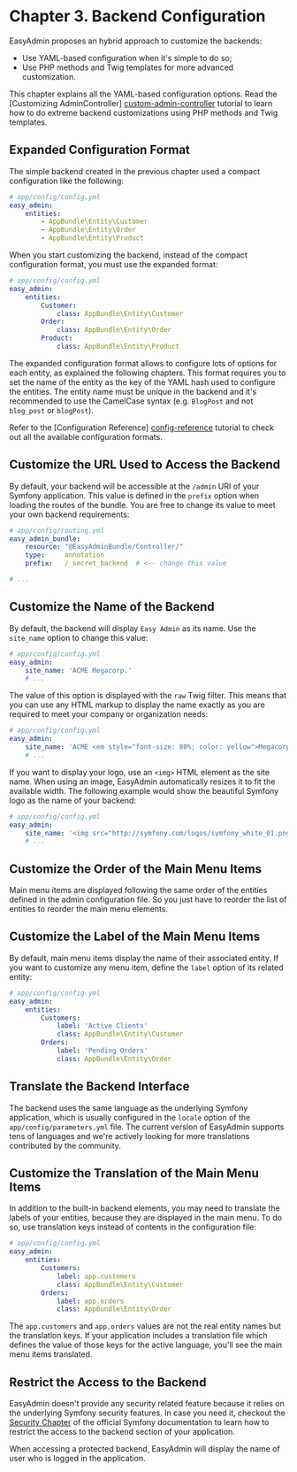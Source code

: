Chapter 3. Backend Configuration
================================

EasyAdmin proposes an hybrid approach to customize the backends:

  * Use YAML-based configuration when it's simple to do so;
  * Use PHP methods and Twig templates for more advanced customization.

This chapter explains all the YAML-based configuration options. Read the
[Customizing AdminController] [custom-admin-controller] tutorial to learn how
to do extreme backend customizations using PHP methods and Twig templates.

Expanded Configuration Format
-----------------------------

The simple backend created in the previous chapter used a compact configuration
like the following:

```yaml
# app/config/config.yml
easy_admin:
    entities:
        - AppBundle\Entity\Customer
        - AppBundle\Entity\Order
        - AppBundle\Entity\Product
```

When you start customizing the backend, instead of the compact configuration
format, you must use the expanded format:

```yaml
# app/config/config.yml
easy_admin:
    entities:
        Customer:
            class: AppBundle\Entity\Customer
        Order:
            class: AppBundle\Entity\Order
        Product:
            class: AppBundle\Entity\Product
```

The expanded configuration format allows to configure lots of options for each
entity, as explained the following chapters. This format requires you to set
the name of the entity as the key of the YAML hash used to configure the
entities. The entity name must be unique in the backend and it's recommended to
use the CamelCase syntax (e.g. `BlogPost` and not `blog_post` or `blogPost`).

Refer to the [Configuration Reference] [config-reference] tutorial to check
out all the available configuration formats.

Customize the URL Used to Access the Backend
--------------------------------------------

By default, your backend will be accessible at the `/admin` URI of your Symfony
application. This value is defined in the `prefix` option when loading the
routes of the bundle. You are free to change its value to meet your own backend
requirements:

```yaml
# app/config/routing.yml
easy_admin_bundle:
    resource: "@EasyAdminBundle/Controller/"
    type:     annotation
    prefix:   /_secret_backend  # <-- change this value

# ...
```

Customize the Name of the Backend
---------------------------------

By default, the backend will display `Easy Admin` as its name. Use the
`site_name` option to change this value:

```yaml
# app/config/config.yml
easy_admin:
    site_name: 'ACME Megacorp.'
    # ...
```

The value of this option is displayed with the `raw` Twig filter. This means
that you can use any HTML markup to display the name exactly as you are
required to meet your company or organization needs:

```yaml
# app/config/config.yml
easy_admin:
    site_name: 'ACME <em style="font-size: 80%; color: yellow">Megacorp.</em>'
    # ...
```

If you want to display your logo, use an `<img>` HTML element as the site
name. When using an image, EasyAdmin automatically resizes it to fit the
available width. The following example would show the beautiful Symfony logo as
the name of your backend:

```yaml
# app/config/config.yml
easy_admin:
    site_name: '<img src="http://symfony.com/logos/symfony_white_01.png" />'
    # ...
```

Customize the Order of the Main Menu Items
------------------------------------------

Main menu items are displayed following the same order of the entities defined
in the admin configuration file. So you just have to reorder the list of
entities to reorder the main menu elements.

Customize the Label of the Main Menu Items
------------------------------------------

By default, main menu items display the name of their associated entity. If you
want to customize any menu item, define the `label` option of its related
entity:

```yaml
# app/config/config.yml
easy_admin:
    entities:
        Customers: 
            label: 'Active Clients'
            class: AppBundle\Entity\Customer
        Orders: 
            label: 'Pending Orders'
            class: AppBundle\Entity\Order
```

Translate the Backend Interface
-------------------------------

The backend uses the same language as the underlying Symfony application, which
is usually configured in the `locale` option of the `app/config/parameters.yml`
file. The current version of EasyAdmin supports tens of languages and we're
actively looking for more translations contributed by the community.

Customize the Translation of the Main Menu Items
------------------------------------------------

In addition to the built-in backend elements, you may need to translate the
labels of your entities, because they are displayed in the main menu. To do so,
use translation keys instead of contents in the configuration file:

```yaml
# app/config/config.yml
easy_admin:
    entities:
        Customers: 
            label: app.customers
            class: AppBundle\Entity\Customer
        Orders: 
            label: app.orders
            class: AppBundle\Entity\Order
```

The `app.customers` and `app.orders` values are not the real entity names but
the translation keys. If your application includes a translation file which
defines the value of those keys for the active language, you'll see the main
menu items translated.

Restrict the Access to the Backend
----------------------------------

EasyAdmin doesn't provide any security related feature because it relies on 
the underlying Symfony security features. In case you need it, checkout the
[Security Chapter](http://symfony.com/doc/current/book/security.html) of the
official Symfony documentation to learn how to restrict the access to the
backend section of your application.

When accessing a protected backend, EasyAdmin will display the name of user
who is logged in the application.

[custom-admin-controller]: ../tutorials/customizing-admin-controller.md
[config-reference]: ../tutorials/configuration-reference.md
